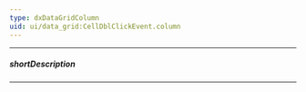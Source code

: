 ```yaml
---
type: dxDataGridColumn
uid: ui/data_grid:CellDblClickEvent.column
---
```

---
##### shortDescription
<!-- Description goes here -->

---
<!-- Description goes here -->